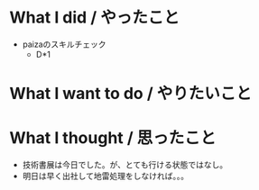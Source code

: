 # What I did / やったこと
- paizaのスキルチェック
  - D\*1

# What I want to do / やりたいこと

# What I thought / 思ったこと
- 技術書展は今日でした。が、とても行ける状態ではなし。
- 明日は早く出社して地雷処理をしなければ。。。
